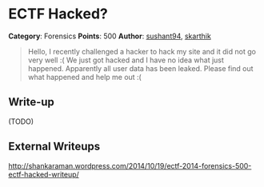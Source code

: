 # ECTF Hacked?
**Category**: Forensics
**Points**: 500
**Author**: [sushant94](https://github.com/sushant94/), [skarthik](https://github.com/karthiksenthil)
> Hello,
> I recently challenged a hacker to hack my site and it did not go very well :(
> We just got hacked and I have no idea what just happened. Apparently all user data has been leaked. Please find out what happened and help me out :(


## Write-up
(TODO)

## External Writeups
http://shankaraman.wordpress.com/2014/10/19/ectf-2014-forensics-500-ectf-hacked-writeup/
